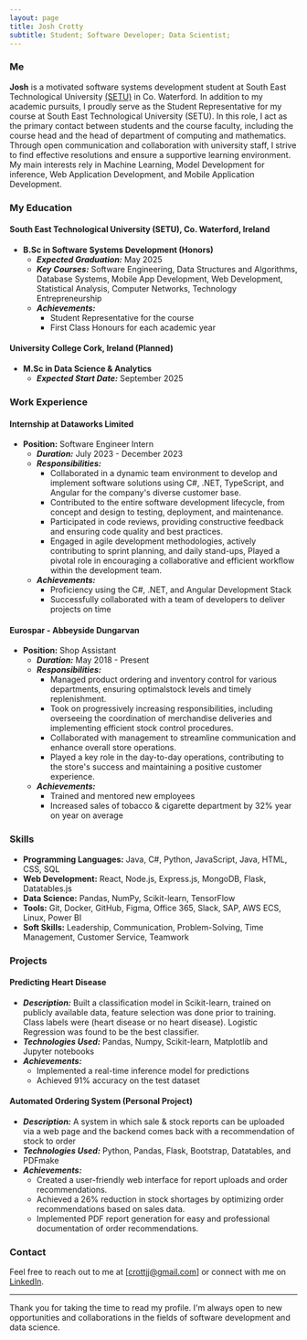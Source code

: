 ```yaml
---
layout: page
title: Josh Crotty
subtitle: Student; Software Developer; Data Scientist;
---
```


### Me

**Josh** is a motivated software systems development student at South East Technological University [(SETU)](https://www.setu.ie/) 
in Co. Waterford. In addition to my academic pursuits, I proudly serve as the Student Representative for my course at 
South East Technological University (SETU). In this role, I act as the primary contact between students and the course faculty, including the 
course head and the head of department of computing and mathematics. Through open communication and collaboration with university staff, 
I strive to find effective resolutions and ensure a supportive learning environment. My main interests rely in Machine Learning, 
Model Development for inference, Web Application Development, and Mobile Application Development.

### My Education

#### South East Technological University (SETU), Co. Waterford, Ireland
- **B.Sc in Software Systems Development (Honors)**
  - ***Expected Graduation:*** May 2025
  - ***Key Courses:*** Software Engineering, Data Structures and Algorithms, Database Systems, Mobile App Development, Web Development, Statistical Analysis, Computer Networks, Technology Entrepreneurship
  - ***Achievements:***
    - Student Representative for the course
    - First Class Honours for each academic year

#### University College Cork, Ireland (Planned)
- **M.Sc in Data Science & Analytics**
  - ***Expected Start Date:*** September 2025

### Work Experience

#### Internship at Dataworks Limited
- **Position:** Software Engineer Intern
  - ***Duration:*** July 2023 - December 2023
  - ***Responsibilities:***
    - Collaborated in a dynamic team environment to develop and implement software solutions using C#, .NET, TypeScript, and Angular for the company's diverse customer base.
    - Contributed to the entire software development lifecycle, from concept and design to testing, deployment, and maintenance.
    - Participated in code reviews, providing constructive feedback and ensuring code quality and best practices.
    - Engaged in agile development methodologies, actively contributing to sprint planning, and daily stand-ups, Played a pivotal role in encouraging a collaborative and efficient workflow within the development team.
  - ***Achievements:***
    - Proficiency using the C#, .NET, and Angular Development Stack
    - Successfully collaborated with a team of developers to deliver projects on time

#### Eurospar - Abbeyside Dungarvan
- **Position:** Shop Assistant
  - ***Duration:*** May 2018 - Present
  - ***Responsibilities:***
    - Managed product ordering and inventory control for various departments, ensuring optimalstock levels and timely replenishment.
    - Took on progressively increasing responsibilities, including overseeing the coordination of merchandise deliveries and implementing efficient stock control procedures.
    - Collaborated with management to streamline communication and enhance overall store operations.
    - Played a key role in the day-to-day operations, contributing to the store's success and maintaining a positive customer experience.
  - ***Achievements:***
    - Trained and mentored new employees
    - Increased sales of tobacco & cigarette department by 32% year on year on average

### Skills

- **Programming Languages:** Java, C#, Python, JavaScript, Java, HTML, CSS, SQL
- **Web Development:** React, Node.js, Express.js, MongoDB, Flask, Datatables.js
- **Data Science:** Pandas, NumPy, Scikit-learn, TensorFlow
- **Tools:** Git, Docker, GitHub, Figma, Office 365, Slack, SAP, AWS ECS, Linux, Power BI
- **Soft Skills:** Leadership, Communication, Problem-Solving, Time Management, Customer Service, Teamwork

### Projects

#### Predicting Heart Disease
- ***Description:*** Built a classification model in Scikit-learn, trained on publicly available data, feature selection was done prior to training. Class labels were (heart disease or no heart disease). Logistic Regression was found to be the best classifier.
- ***Technologies Used:*** Pandas, Numpy, Scikit-learn, Matplotlib and Jupyter notebooks
- ***Achievements:***
  - Implemented a real-time inference model for predictions
  - Achieved 91% accuracy on the test dataset

#### Automated Ordering System	(Personal Project)
- ***Description:*** A system in which sale & stock reports can be uploaded via a web page and the backend comes back with a recommendation of stock to order
- ***Technologies Used:*** Python, Pandas, Flask, Bootstrap, Datatables, and PDFmake
- ***Achievements:***
  - Created a user-friendly web interface for report uploads and order recommendations.
  - Achieved a 26% reduction in stock shortages by optimizing order recommendations based on sales data.
  - Implemented PDF report generation for easy and professional documentation of order recommendations.

### Contact

Feel free to reach out to me at [crottjj@gmail.com] or connect with me on [LinkedIn](https://www.linkedin.com/in/josh-crotty/).

---

Thank you for taking the time to read my profile. I'm always open to new opportunities and collaborations in the fields of software development and data science.
